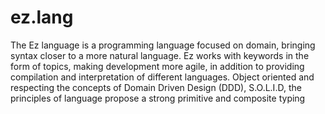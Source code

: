 # ez.lang
The Ez language is a programming language focused on domain, bringing syntax closer to a more natural language. Ez works with keywords in the form of topics, making development more agile, in addition to providing compilation and interpretation of different languages. Object oriented and respecting the concepts of Domain Driven Design (DDD), S.O.L.I.D, the principles of language propose a strong primitive and composite typing
